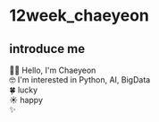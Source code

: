 # 12week_chaeyeon
## introduce me
👋🏻 Hello, I'm Chaeyeon  
🤓 I'm interested in Python, AI, BigData  
🍀 lucky  
☀️ happy  
✨ 